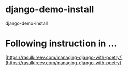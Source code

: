 # django-demo-install
django-demo-install

# Following instruction in ...
[https://rasulkireev.com/managing-django-with-poetry/](https://rasulkireev.com/managing-django-with-poetry)
